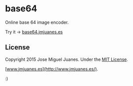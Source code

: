 # base64
Online base 64 image encoder.

Try it -> [base64.jmjuanes.es](http://base64.jmjuanes.es/)

## License

Copyright 2015 Jose Miguel Juanes. Under the [MIT License](LICENSE).

[www.jmjuanes.es](http://www.jmjuanes.es/).

:)